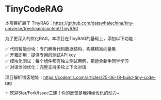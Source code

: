 # TinyCodeRAG

本项目扩展于 TinyRAG：https://github.com/datawhalechina/tiny-universe/tree/main/content/TinyRAG

为了更深入的优化RAG，本项目在TinyRAG的基础上，添加以下功能：

✅ 代码智能分块：专门解析代码数据结构，构建精准向量集  
✅ 开箱即用：提供专用的测试API key  
✅ 模块化测试：每个组件都有独立测试用例，更适合新手同学学习  
✅ 对话体验优化：完整支持多轮上下文对话  

项目解析博客地址：https://codemls.com/articles/25-06-18-build-tiny-code-rag

✨ 欢迎Star/Fork/Issue三连！你的反馈是我持续优化的动力~